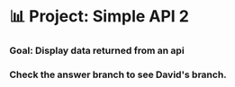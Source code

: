# 📊 Project: Simple API 2

### Goal: Display data returned from an api

### Check the answer branch to see David's branch.

 
